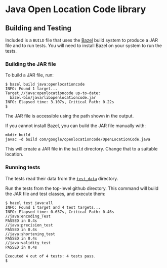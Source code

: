 # Java Open Location Code library

## Building and Testing

Included is a `BUILD` file that uses the [Bazel](https://bazel.build/) build system to produce a JAR file and to run tests. You will need to install Bazel on your system to run the tests.

### Building the JAR file

To build a JAR file, run:

```
$ bazel build java:openlocationcode
INFO: Found 1 target...
Target //java:openlocationcode up-to-date:
  bazel-bin/java/libopenlocationcode.jar
INFO: Elapsed time: 3.107s, Critical Path: 0.22s
$
```

The JAR file is accessible using the path shown in the output.

If you cannot install Bazel, you can build the JAR file manually with:

```
mkdir build
javac -d build com/google/openlocationcode/OpenLocationCode.java
```

This will create a JAR file in the `build` directory. Change that to a suitable location.

### Running tests

The tests read their data from the [`test_data`](https://github.com/google/open-location-code/tree/master/test_data) directory.

Run the tests from the top-level github directory. This command will build the JAR file and test classes, and execute them:

```
$ bazel test java:all
INFO: Found 1 target and 4 test targets...
INFO: Elapsed time: 0.657s, Critical Path: 0.46s
//java:encoding_Test                                                     PASSED in 0.4s
//java:precision_test                                                    PASSED in 0.4s
//java:shortening_test                                                   PASSED in 0.4s
//java:validity_test                                                     PASSED in 0.4s

Executed 4 out of 4 tests: 4 tests pass.
$
```

